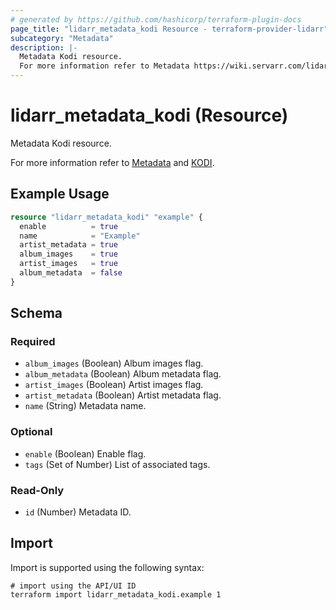 ```yaml
---
# generated by https://github.com/hashicorp/terraform-plugin-docs
page_title: "lidarr_metadata_kodi Resource - terraform-provider-lidarr"
subcategory: "Metadata"
description: |-
  Metadata Kodi resource.
  For more information refer to Metadata https://wiki.servarr.com/lidarr/settings#metadata and KODI https://wiki.servarr.com/lidarr/supported#xbmcmetadata.
---
```


# lidarr_metadata_kodi (Resource)

<!-- subcategory:Metadata -->Metadata Kodi resource.
For more information refer to [Metadata](https://wiki.servarr.com/lidarr/settings#metadata) and [KODI](https://wiki.servarr.com/lidarr/supported#xbmcmetadata).

## Example Usage

```terraform
resource "lidarr_metadata_kodi" "example" {
  enable          = true
  name            = "Example"
  artist_metadata = true
  album_images    = true
  artist_images   = true
  album_metadata  = false
}
```

<!-- schema generated by tfplugindocs -->
## Schema

### Required

- `album_images` (Boolean) Album images flag.
- `album_metadata` (Boolean) Album metadata flag.
- `artist_images` (Boolean) Artist images flag.
- `artist_metadata` (Boolean) Artist metadata flag.
- `name` (String) Metadata name.

### Optional

- `enable` (Boolean) Enable flag.
- `tags` (Set of Number) List of associated tags.

### Read-Only

- `id` (Number) Metadata ID.

## Import

Import is supported using the following syntax:

```shell
# import using the API/UI ID
terraform import lidarr_metadata_kodi.example 1
```
